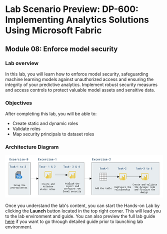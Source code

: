 # Lab Scenario Preview: DP-600: Implementing Analytics Solutions Using Microsoft Fabric

## Module 08: Enforce model security

### Lab overview

In this lab, you will learn how to enforce model security, safeguarding machine learning models against unauthorized access and ensuring the integrity of your predictive analytics. Implement robust security measures and access controls to protect valuable model assets and sensitive data.

### Objectives
  
After completing this lab, you will be able to:

- Create static and dynamic roles
- Validate roles
- Map security principals to dataset roles

### Architecture Diagram

![](Images/lab9-archy.png)

Once you understand the lab's content, you can start the Hands-on Lab by clicking the **Launch** button located in the top right corner. This will lead you to the lab environment and guide. You can also preview the full lab guide [here](https://experience.cloudlabs.ai/#/labguidepreview/c745d6cf-d7c4-462c-9ded-12dea05a18c0) if you want to go through detailed guide prior to launching lab environment.